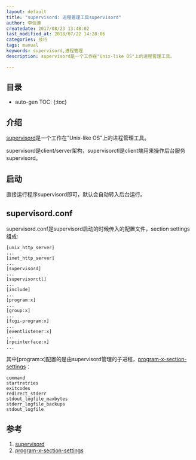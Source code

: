 ```yaml
---
layout: default
title: "supervisord: 进程管理工具supervisord"
author: 李佶澳
createdate: 2017/08/23 13:48:02
last_modified_at: 2018/07/22 14:28:06
categories: 技巧
tags: manual
keywords: supervisord,进程管理
description: supervisord是一个工作在"Unix-like OS"上的进程管理工具。

---
```


## 目录
* auto-gen TOC:
{:toc}

## 介绍 

[supervisord][1]是一个工作在"Unix-like OS"上的进程管理工具。

supervisord是client/server架构，supervisorctl是client端用来操作后台服务supervisord。

## 启动

直接运行程序supervisord即可，默认会自动转入后台运行。

## supervisord.conf

supervisord.conf是supervisord启动的时候传入的配置文件，section settings组成:

	[unix_http_server]
	...
	[inet_http_server]
	...
	[supervisord]
	...
	[supervisorctl]
	...
	[include]
	...
	[program:x]
	...
	[group:x]
	...
	[fcgi-program:x]
	...
	[eventlistener:x]
	...
	[rpcinterface:x]
	...

其中[program:x]配置的是由supervisord管理的子进程，[program-x-section-settings][2]：

	command
	startretries
	exitcodes
	redirect_stderr
	stdout_logfile_maxbytes
	stderr_logfile_backups
	stdout_logfile

## 参考

1. [supervisord][1]
2. [program-x-section-settings][2]

[1]: http://supervisord.org/  "supervisord" 
[2]: http://supervisord.org/configuration.html#program-x-section-settings  "program-x-section-settings" 
